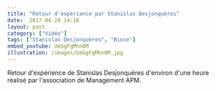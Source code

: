 ```yaml
---
title: "Retour d'expérience par Stanislas Desjonquères"
date:  2017-04-24 14:16
layout: post
category: ["Vidéo"]
tags: ["Stanislas Desjonquères", "Biose"]
embed_youtube: UeGgFgMhn0M
illustration: /images/UeGgFgMhn0M.jpg
---
```


Retour d'expérience de Stanislas Desjonquères d'environ d'une heure réalisé par l'association de Management APM.

